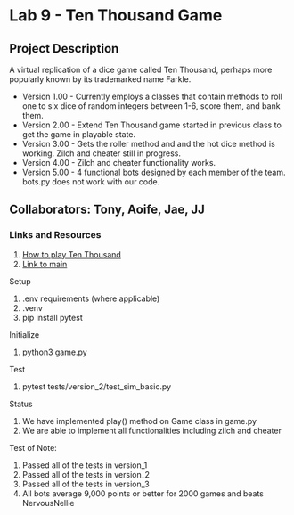 # Lab 9 - Ten Thousand Game 

## Project Description
A virtual replication of a dice game called Ten Thousand, perhaps more popularly known by
its trademarked name Farkle. 
* Version 1.00 - Currently employs a classes that contain methods to roll one to six 
dice of random integers between 1-6, score them, and bank them.
* Version 2.00 - Extend Ten Thousand game started in previous class to get the game in playable state.
* Version 3.00 - Gets the roller method and and the hot dice method is working. Zilch and cheater still in progress. 
* Version 4.00 - Zilch and cheater functionality works. 
* Version 5.00 - 4 functional bots designed by each member of the team. bots.py does not work with our code.

## Collaborators: Tony, Aoife, Jae, JJ

### Links and Resources
1. [How to play Ten Thousand](https://en.wikipedia.org/wiki/Dice_10000)
1. [Link to main](ten_thousand/game.py)


Setup
1. .env requirements (where applicable)
1. .venv
1. pip install pytest

Initialize

1. python3 game.py

Test

1. pytest tests/version_2/test_sim_basic.py

Status

1. We have implemented play() method on Game class in game.py
1. We are able to implement all functionalities including zilch and cheater

Test of Note:

1. Passed all of the tests in version_1
2. Passed all of the tests in version_2
3. Passed all of the tests in version_3
4. All bots average 9,000 points or better for 2000 games and beats NervousNellie

